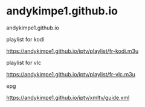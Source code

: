 # andykimpe1.github.io
andykimpe1.github.io

playlist for kodi

https://andykimpe1.github.io/iptv/playlist/fr-kodi.m3u

playlist for vlc

https://andykimpe1.github.io/iptv/playlist/fr-vlc.m3u

epg

https://andykimpe1.github.io/iptv/xmltv/guide.xml
